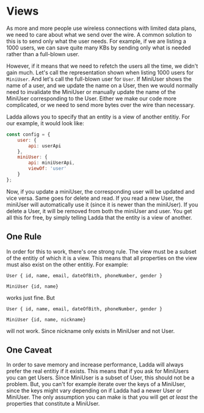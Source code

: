 # Views
As more and more people use wireless connections with limited data plans, we need to care about what we send over the wire. A common solution to this is to send only what the user needs. For example, if we are listing a 1000 users, we can save quite many KBs by sending only what is needed rather than a full-blown user.

However, if it means that we need to refetch the users all the time, we didn't gain much. Let's call the representation shown when listing 1000 users for `MiniUser`. And let's call the full-blown user for `User`. If MiniUser shows the name of a user, and we update the name on a User, then we would normally need to invalidate the MiniUser or manually update the name of the MiniUser corresponding to the User. Either we make our code more complicated, or we need to send more bytes over the wire than necessary.

Ladda allows you to specify that an entity is a view of another entitiy. For our example, it would look like:

```javascript
const config = {
    user: {
        api: userApi
    },
    miniUser: {
        api: miniUserApi,
        viewOf: 'user'
    }
};
```

Now, if you update a miniUser, the corresponding user will be updated and vice versa. Same goes for delete and read. If you read a new User, the miniUser will automatically use it (since it is newer than the miniUser). If you delete a User, it will be removed from both the miniUser and user. You get all this for free, by simply telling Ladda that the entity is a view of another.

## One Rule
In order for this to work, there's one strong rule. The view must be a subset of the entitiy of which it is a view. This means that all properties on the view must also exist on the other entitiy. For example: 

`User { id, name, email, dateOfBith, phoneNumber, gender }`

`MiniUser {id, name}`

works just fine. But

`User { id, name, email, dateOfBith, phoneNumber, gender }`

`MiniUser {id, name, nickname}`

will not work. Since nickname only exists in MiniUser and not User.

## One Caveat
In order to save memory and increase performance, Ladda will always prefer the real entitiy if it exists. This means that if you ask for MiniUsers you can get Users. Since MiniUser is a subset of User, this should not be a problem. But, you can't for example iterate over the keys of a MiniUser, since the keys might vary depending on if Ladda had a newer User or MiniUser. The only assumption you can make is that you will get *at least* the properties that constitute a MiniUser.

